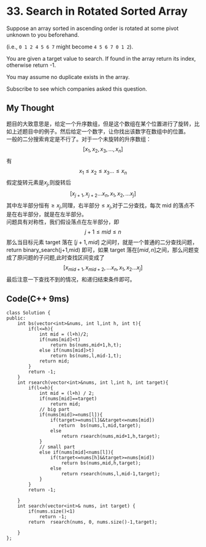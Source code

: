 # 33. Search in Rotated Sorted Array
Suppose an array sorted in ascending order is rotated at some pivot unknown to you beforehand.

(i.e., `0 1 2 4 5 6 7` might become `4 5 6 7 0 1 2`).

You are given a target value to search. If found in the array return its index, otherwise return -1.

You may assume no duplicate exists in the array.

Subscribe to see which companies asked this question.

## My Thought
题目的大致意思是，给定一个升序数组，但是这个数组在某个位置进行了旋转，比如上述题目中的例子。然后给定一个数字，让你找出该数字在数组中的位置。  
一般的二分搜索肯定是不行了。对于一个未旋转的升序数组：
$$[x_1,x_2,x_3,...,x_n]$$有
$$x_1\leq x_2\leq x_3...\leq x_n$$
假定旋转元素是$x_j$,则旋转后
$$[x_{j+1},x_{j+2}...x_n,x_1,x_2,...x_j]$$
其中左半部分恒有$\geq x_j$,同理，右半部分$\leq x_j$,对于二分查找，每次 mid 的落点不是在右半部分，就是在左半部分。  
问题具有对称性，我们假设落点在左半部分，即 
$$j+1\leq mid \leq n$$
那么当目标元素 target 落在 $[j+1,mid]$ 之间时，就是一个普通的二分查找问题，return binary_search(j+1,mid) 即可，如果 target 落在$[mid,n]$之间，那么问题变成了原问题的子问题,此时查找区间变成了
$$[x_{mid+1},x_{mid+2},...x_n,x_1,x_2...x_j]$$
最后注意一下查找不到的情况，和递归结束条件即可。
## Code(C++ 9ms)
	class Solution {
    public:
        int bs(vector<int>&nums, int l,int h, int t){
            if(l<=h){
                int mid = (l+h)/2;
                if(nums[mid]<t)
                    return bs(nums,mid+1,h,t);
                else if(nums[mid]>t)
                    return bs(nums,l,mid-1,t);
                return mid;
            }
            return -1;
        }
        int rsearch(vector<int>&nums, int l,int h, int target){
            if(l<=h){
                int mid = (l+h) / 2;
                if(nums[mid]==target)
                    return mid;
                // big part
                if(nums[mid]>=nums[l]){
                    if(target>=nums[l]&&target<=nums[mid])
                       return  bs(nums,l,mid,target);
                    else
                        return rsearch(nums,mid+1,h,target);
                }
                // small part
                else if(nums[mid]<nums[l]){
                    if(target<=nums[h]&&target>=nums[mid])
                        return bs(nums,mid,h,target);
                    else
                        return rsearch(nums,l,mid-1,target);
                }
            }
            return -1;

        }
        int search(vector<int>& nums, int target) {
            if(nums.size()<1)
                return -1;
            return  rsearch(nums, 0, nums.size()-1,target);

        }
    };
    
    
